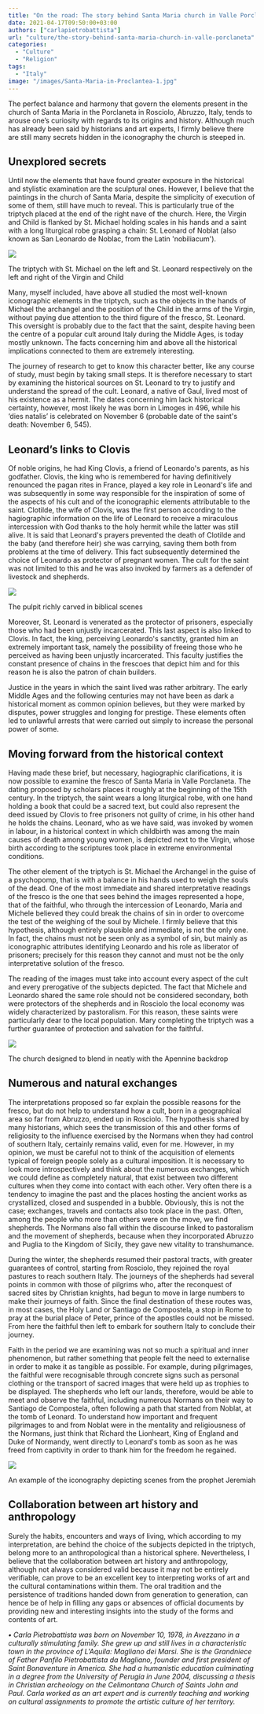 ```yaml
---
title: "On the road: The story behind Santa Maria church in Valle Porclaneta"
date: 2021-04-17T09:50:00+03:00
authors: ["carlapietrobattista"]
url: "culture/the-story-behind-santa-maria-church-in-valle-porclaneta"
categories:
  - "Culture"
  - "Religion"
tags:
  - "Italy"
image: "/images/Santa-Maria-in-Proclantea-1.jpg"
---
```


The perfect balance and harmony that govern the elements present in the church of Santa Maria in the Porclaneta in Rosciolo, Abruzzo, Italy, tends to arouse one’s curiosity with regards to its origins and history. Although much has already been said by historians and art experts, I firmly believe there are still many secrets hidden in the iconography the church is steeped in.

## **Unexplored secrets** 

Until now the elements that have found greater exposure in the historical and stylistic examination are the sculptural ones. However, I believe that the paintings in the church of Santa Maria, despite the simplicity of execution of some of them, still have much to reveal. This is particularly true of the triptych placed at the end of the right nave of the church. Here, the Virgin and Child is flanked by St. Michael holding scales in his hands and a saint with a long liturgical robe grasping a chain: St. Leonard of Noblat (also known as San Leonardo de Noblac, from the Latin 'nobiliacum').

![](/images/Triptych-1-CARLA-PHOTO-1024x593.jpg)

The triptych with St. Michael on the left and St. Leonard respectively on the left and right of the Virgin and Child


Many, myself included, have above all studied the most well-known iconographic elements in the triptych, such as the objects in the hands of Michael the archangel and the position of the Child in the arms of the Virgin, without paying due attention to the third figure of the fresco, St. Leonard. This oversight is probably due to the fact that the saint, despite having been the centre of a popular cult around Italy during the Middle Ages, is today mostly unknown. The facts concerning him and above all the historical implications connected to them are extremely interesting.

The journey of research to get to know this character better, like any course of study, must begin by taking small steps. It is therefore necessary to start by examining the historical sources on St. Leonard to try to justify and understand the spread of the cult. Leonard, a native of Gaul, lived most of his existence as a hermit. The dates concerning him lack historical certainty, however, most likely he was born in Limoges in 496, while his ‘dies natalis’ is celebrated on November 6 (probable date of the saint's death: November 6, 545).

## **Leonard’s links to Clovis**

Of noble origins, he had King Clovis, a friend of Leonardo's parents, as his godfather. Clovis, the king who is remembered for having definitively renounced the pagan rites in France, played a key role in Leonard's life and was subsequently in some way responsible for the inspiration of some of the aspects of his cult and of the iconographic elements attributable to the saint. Clotilde, the wife of Clovis, was the first person according to the hagiographic information on the life of Leonard to receive a miraculous intercession with God thanks to the holy hermit while the latter was still alive. It is said that Leonard's prayers prevented the death of Clotilde and the baby (and therefore heir) she was carrying, saving them both from problems at the time of delivery. This fact subsequently determined the choice of Leonardo as protector of pregnant women. The cult for the saint was not limited to this and he was also invoked by farmers as a defender of livestock and shepherds.

![](/images/Santa-Maria-in-Proclantea-5.jpg)

The pulpit richly carved in biblical scenes


Moreover, St. Leonard is venerated as the protector of prisoners, especially those who had been unjustly incarcerated. This last aspect is also linked to Clovis. In fact, the king, perceiving Leonardo's sanctity, granted him an extremely important task, namely the possibility of freeing those who he perceived as having been unjustly incarcerated. This faculty justifies the constant presence of chains in the frescoes that depict him and for this reason he is also the patron of chain builders.

Justice in the years in which the saint lived was rather arbitrary. The early Middle Ages and the following centuries may not have been as dark a historical moment as common opinion believes, but they were marked by disputes, power struggles and longing for prestige. These elements often led to unlawful arrests that were carried out simply to increase the personal power of some.

## **Moving forward from the historical context**

Having made these brief, but necessary, hagiographic clarifications, it is now possible to examine the fresco of Santa Maria in Valle Porclaneta. The dating proposed by scholars places it roughly at the beginning of the 15th century. In the triptych, the saint wears a long liturgical robe, with one hand holding a book that could be a sacred text, but could also represent the deed issued by Clovis to free prisoners not guilty of crime, in his other hand he holds the chains. Leonard, who as we have said, was invoked by women in labour, in a historical context in which childbirth was among the main causes of death among young women, is depicted next to the Virgin, whose birth according to the scriptures took place in extreme environmental conditions.

The other element of the triptych is St. Michael the Archangel in the guise of a psychopomp, that is with a balance in his hands used to weigh the souls of the dead. One of the most immediate and shared interpretative readings of the fresco is the one that sees behind the images represented a hope, that of the faithful, who through the intercession of Leonardo, Maria and Michele believed they could break the chains of sin in order to overcome the test of the weighing of the soul by Michele. I firmly believe that this hypothesis, although entirely plausible and immediate, is not the only one. In fact, the chains must not be seen only as a symbol of sin, but mainly as iconographic attributes identifying Leonardo and his role as liberator of prisoners; precisely for this reason they cannot and must not be the only interpretative solution of the fresco.

The reading of the images must take into account every aspect of the cult and every prerogative of the subjects depicted. The fact that Michele and Leonardo shared the same role should not be considered secondary, both were protectors of the shepherds and in Rosciolo the local economy was widely characterized by pastoralism. For this reason, these saints were particularly dear to the local population. Mary completing the triptych was a further guarantee of protection and salvation for the faithful.

![](/images/Santa-Maria-in-Proclantea.jpg)

The church designed to blend in neatly with the Apennine backdrop


## **Numerous and natural exchanges**

The interpretations proposed so far explain the possible reasons for the fresco, but do not help to understand how a cult, born in a geographical area so far from Abruzzo, ended up in Rosciolo. The hypothesis shared by many historians, which sees the transmission of this and other forms of religiosity to the influence exercised by the Normans when they had control of southern Italy, certainly remains valid, even for me. However, in my opinion, we must be careful not to think of the acquisition of elements typical of foreign people solely as a cultural imposition. It is necessary to look more introspectively and think about the numerous exchanges, which we could define as completely natural, that exist between two different cultures when they come into contact with each other. Very often there is a tendency to imagine the past and the places hosting the ancient works as crystallized, closed and suspended in a bubble. Obviously, this is not the case; exchanges, travels and contacts also took place in the past. Often, among the people who more than others were on the move, we find shepherds. The Normans also fall within the discourse linked to pastoralism and the movement of shepherds, because when they incorporated Abruzzo and Puglia to the Kingdom of Sicily, they gave new vitality to transhumance.

During the winter, the shepherds resumed their pastoral tracts, with greater guarantees of control, starting from Rosciolo, they rejoined the royal pastures to reach southern Italy. The journeys of the shepherds had several points in common with those of pilgrims who, after the reconquest of sacred sites by Christian knights, had begun to move in large numbers to make their journeys of faith. Since the final destination of these routes was, in most cases, the Holy Land or Santiago de Compostela, a stop in Rome to pray at the burial place of Peter, prince of the apostles could not be missed. From here the faithful then left to embark for southern Italy to conclude their journey.

Faith in the period we are examining was not so much a spiritual and inner phenomenon, but rather something that people felt the need to externalise in order to make it as tangible as possible. For example, during pilgrimages, the faithful were recognisable through concrete signs such as personal clothing or the transport of sacred images that were held up as trophies to be displayed. The shepherds who left our lands, therefore, would be able to meet and observe the faithful, including numerous Normans on their way to Santiago de Compostela, often following a path that started from Noblat, at the tomb of Leonard. To understand how important and frequent pilgrimages to and from Noblat were in the mentality and religiousness of the Normans, just think that Richard the Lionheart, King of England and Duke of Normandy, went directly to Leonard's tomb as soon as he was freed from captivity in order to thank him for the freedom he regained.

![](/images/Santa-Maria-in-Proclantea-3.jpg)

An example of the iconography depicting scenes from the prophet Jeremiah


## **Collaboration between art history and anthropology**

Surely the habits, encounters and ways of living, which according to my interpretation, are behind the choice of the subjects depicted in the triptych, belong more to an anthropological than a historical sphere. Nevertheless, I believe that the collaboration between art history and anthropology, although not always considered valid because it may not be entirely verifiable, can prove to be an excellent key to interpreting works of art and the cultural contaminations within them. The oral tradition and the persistence of traditions handed down from generation to generation, can hence be of help in filling any gaps or absences of official documents by providing new and interesting insights into the study of the forms and contents of art.

_**•** Carla Pietrobattista was born on November 10, 1978, in Avezzano in a culturally stimulating family. She grew up and still lives in a characteristic town in the province of L'Aquila: Magliano dei Marsi. She is the Grandniece of Father Panfilo Pietrobattista da Magliano, founder and first president of Saint Bonaventure in America. She had a humanistic education culminating in a degree from the University of Perugia in June 2004, discussing a thesis in Christian archeology on the Celimontana Church of Saints John and Paul. Carla worked as an art expert and is currently teaching and working on cultural assignments to promote the artistic culture of her territory._
